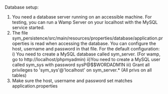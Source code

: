 Database setup:

1. You need a database server running on an accessible machine. For testing,
you can run a Wamp Server on your localhost with the MySQL service started.
2. The file sym_persistence/src/main/resources/properties/database/application.properties
is read when accessing the database. You can configure the host, username
and password in that file. For the default configuration:
    i) You need to create a MySQL database called sym_server. (For wamp, go to http://localhost/phpmyadmin)
    ii)You need to create a MySQL user called sym_sys with password sysP@$$WORDADM1N
    iii) Grant all privileges to 'sym_sys'@'localhost' on sym_server.* (All privs on all tables)
3. Make sure the host, username and password set matches application.properties

